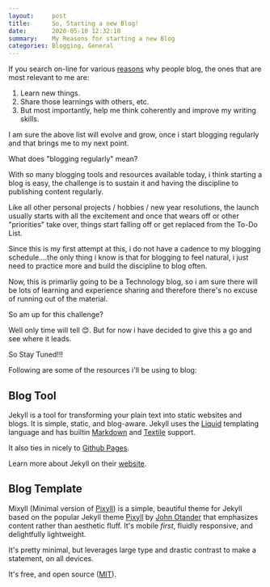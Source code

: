 ```yaml
---
layout:     post
title:      So, Starting a new Blog!
date:       2020-05-10 12:32:18
summary:    My Reasons for starting a new Blog
categories: Blogging, General
---
```


If you search on-line for various [reasons](https://firstsiteguide.com/benefits-of-blogging/) why people blog, the ones that are most relevant to me are:

1. Learn new things.
2. Share those learnings with others, etc.
3. But most importantly, help me think coherently and improve my writing skills.

I am sure the above list will evolve and grow, once i start blogging regularly and that brings me to my next point. 

What does "blogging regularly" mean?

With so many blogging tools and resources available today, i think starting a blog is easy, the challenge is to sustain it and having the discipline to publishing content regularly. 

Like all other personal projects / hobbies / new year resolutions, the launch usually starts with all the excitement and once that wears off or other "priorities" take over, things start falling off or get replaced from the To-Do List. 

Since this is my first attempt at this, i do not have a cadence to my blogging schedule....the only thing i know is that for blogging to feel natural, i just need to practice more and build the discipline to blog often. 

Now, this is primarliy going to be a Technology blog, so i am sure there will be lots of learning and experience sharing and therefore there's no excuse of running out of the material. 

So am up for this challenge? 

Well only time will tell 😊. But for now i have decided to give this a go and see where it leads. 

So Stay Tuned!!!

Following are some of the resources i'll be using to blog:

## Blog Tool
Jekyll is a tool for transforming your plain text into static websites and 
blogs. It is simple, static, and blog-aware. Jekyll uses the 
[Liquid](http://docs.shopify.com/themes/liquid-basics) templating
language and has builtin [Markdown](http://daringfireball.net/projects/markdown/)
and [Textile](http://en.wikipedia.org/wiki/Textile_(markup_language)) support.

It also ties in nicely to [Github Pages](https://pages.github.com/).

Learn more about Jekyll on their [website](http://jekyllrb.com/).

## Blog Template 
Mixyll (Minimal version of [Pixyll](https://github.com/johno/pixyll)) is a simple, beautiful theme for Jekyll based on the popular Jekyll theme [Pixyll](https://github.com/johno/pixyll) by [John Otander](http://johnotander.com) that emphasizes content rather than aesthetic fluff. It's mobile _first_, fluidly responsive, and delightfully lightweight.

It's pretty minimal, but leverages large type and drastic contrast to make a statement, on all devices.

It's free, and open source ([MIT](http://opensource.org/licenses/MIT)).